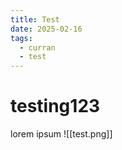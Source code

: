 ```yaml
---
title: Test
date: 2025-02-16
tags:
  - curran
  - test
---
```

# testing123
lorem ipsum
![[test.png]]
